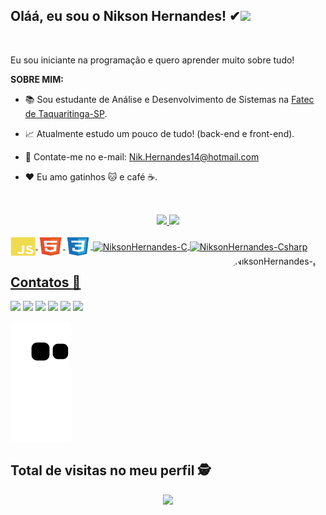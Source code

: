 ## Oláá, eu sou o Nikson Hernandes! ✔<img src="https://raw.githubusercontent.com/iampavangandhi/iampavangandhi/master/gifs/Hi.gif" width="25px">

<br />

Eu sou iniciante na programação e quero aprender muito sobre tudo!


**SOBRE MIM:**

- 📚 Sou estudante de Análise e Desenvolvimento de Sistemas na [Fatec de Taquaritinga-SP](https://www.fatectq.edu.br/).

- 📈 Atualmente estudo um pouco de tudo! (back-end e front-end).

- 💬 Contate-me no e-mail: Nik.Hernandes14@hotmail.com

- ❤️ Eu amo gatinhos 🐱 e café ☕.

  ##

<br />
<!--**Linguagens e ferramentas:**  -->

<div align="center">
  <a href="https://github.com/NiksonHernandes">
  <img height="165em" src="https://github-readme-stats.vercel.app/api?username=NiksonHernandes&show_icons=true&theme=city_lights&include_all_commits=true&count_private=true"/>
  <img height="165em" src="https://github-readme-stats.vercel.app/api/top-langs/?username=NiksonHernandes&layout=compact&langs_count=7&theme=city_lights"/>
</div>
<div style="display: inline_block"><br>
  <img align="center" alt="NiksonHernandes-Js" height="30" width="40" src="https://raw.githubusercontent.com/devicons/devicon/master/icons/javascript/javascript-plain.svg">
 <!-- <img align="center" alt="NiksonHernandes-Ts" height="30" width="40" src="https://raw.githubusercontent.com/devicons/devicon/master/icons/typescript/typescript-plain.svg">
  <img align="center" alt="NiksonHernandes-React" height="30" width="40" src="https://raw.githubusercontent.com/devicons/devicon/master/icons/react/react-original.svg">-->
  <img align="center" alt="NiksonHernandes-HTML" height="30" width="40" src="https://raw.githubusercontent.com/devicons/devicon/master/icons/html5/html5-original.svg">
  <img align="center" alt="NiksonHernandes-CSS" height="30" width="40" src="https://raw.githubusercontent.com/devicons/devicon/master/icons/css3/css3-original.svg">
<!--  <img align="center" alt="NiksonHernandes-Python" height="30" width="40" src="https://raw.githubusercontent.com/devicons/devicon/master/icons/python/python-original.svg">-->
  <img align="center" alt="NiksonHernandes-C" height="30" width="40" src="https://cdn.jsdelivr.net/gh/devicons/devicon/icons/c/c-original.svg">
   <img align="center" alt="NiksonHernandes-Csharp" height="30" width="40" src="https://cdn.jsdelivr.net/gh/devicons/devicon/icons/csharp/csharp-original.svg">
  <img align="right" alt="NiksonHernandes-pic" height="150" style="border-radius:50px;" src="https://share-cdn.picrew.me/shareImg/org/202201/1423931_C1tpC882.png">
</div>
  
  ## Contatos :bookmark:
 
<div> 
  <a href="https://github.com/NiksonHernandes" target="_blank"><img src="https://img.shields.io/badge/GitHub-100000?style=for-the-badge&logo=github&logoColor=white" target="_blank"></a>
  <a href="https://www.instagram.com/nik_hernandes/" target="_blank"><img src="https://img.shields.io/badge/-Instagram-%23E4405F?style=for-the-badge&logo=instagram&logoColor=white" target="_blank"></a>
 	<a href="https://www.twitch.tv/nikhernandes" target="_blank"><img src="https://img.shields.io/badge/Twitch-9146FF?style=for-the-badge&logo=twitch&logoColor=white" target="_blank"></a>
 <a href="https://www.facebook.com/nikson.hernandes14/" target="_blank"><img src="https://img.shields.io/badge/Facebook-1877F2?style=for-the-badge&logo=facebook&logoColor=white" target="_blank"></a> 
  <a href = "mailto:nik.hernandes14@hotmail.com"><img src="https://img.shields.io/badge/-Gmail-%23333?style=for-the-badge&logo=gmail&logoColor=white" target="_blank"></a>
  <a href="https://www.linkedin.com/in/nikson-hernandes-55492b207/" target="_blank"><img src="https://img.shields.io/badge/-LinkedIn-%230077B5?style=for-the-badge&logo=linkedin&logoColor=white" target="_blank"></a> 
 
  ![Snake animation](https://github.com/NiksonHernandes/NiksonHernandes/blob/output/github-contribution-grid-snake.svg)
  
   ## Total de visitas no meu perfil :detective: <br>
 <p align="center"> 
   <img alingn="center" src="https://profile-counter.glitch.me/niksonhernandes/count.svg" />
 </p>
 
</div>
